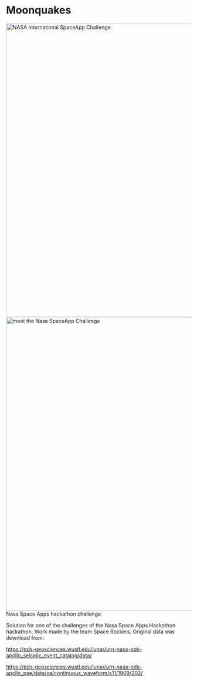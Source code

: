 # Moonquakes
<img width="800" alt="NASA International SpaceApp Challenge" src="https://github.com/LLuisPP/NASA_MoonquakeApp/assets/116104082/544236fa-9efe-496c-8442-45ffd8978ef0">
<img width="800" alt="meet the Nasa SpaceApp Challenge" src="https://github.com/user-attachments/assets/ccd9c4c5-479d-448f-8e27-1beac105febe">
Nasa Space Apps hackathon challenge

Solution for one of the challenges of the Nasa Space Apps Hackathon hackathon.
Work made by the team Space Rockers.
Original data was download from: 

https://pds-geosciences.wustl.edu/lunar/urn-nasa-pds-apollo_seismic_event_catalog/data/

https://pds-geosciences.wustl.edu/lunar/urn-nasa-pds-apollo_pse/data/xa/continuous_waveform/s11/1969/202/

